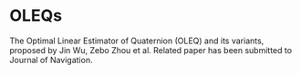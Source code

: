 # OLEQs

The Optimal Linear Estimator of Quaternion (OLEQ) and its variants, proposed by Jin Wu, Zebo Zhou et al.
Related paper has been submitted to Journal of Navigation.
